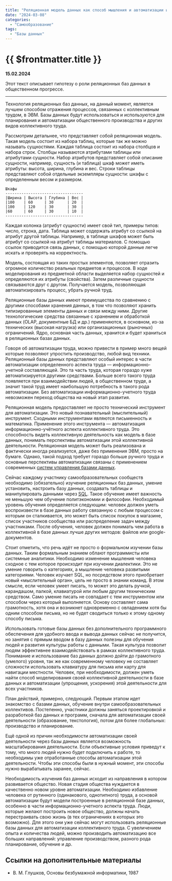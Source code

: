 ```yaml
---
title: "Реляционная модель данных как способ мышления и автоматизации информационного аспекта труда"
date: "2024-03-08"
categories:
  - "Самообразование"
tags:
  - "Базы данных"
---
```


# {{ $frontmatter.title }}

**15.02.2024**

Этот текст описывает гипотезу о роли реляционных баз данных в общественном прогрессе.

---

Технология реляционных баз данных, на данный момент, является лучшем способом отражения процессов, связанных с коллективным трудом, в ЭВМ. Базы данных будут использоваться и используются для планирования и автоматизации общественного производства и других видов коллективного труда.

Рассмотрим детальнее, что представляет собой реляционная модель. Такая модель состоит из набора таблиц, которые так же можно называть сущностями. Каждая таблица состоит из набора столбцов и набора строк. Столбцы называются атрибутами таблицы или атрибутами сущности. Набор атрибутов представляет собой описание сущности, например, сущность (и таблица) шкаф может иметь атрибуты: высота, ширина, глубина и вес. Строки таблицы представляют собой отдельные экземпляры сущности: шкафы с определенным весом и размером.

```
Шкафы
----------------------------------
|Ширина | Высота | Глубина | Вес |
|100    | 60     | 30      | 20  |
|100    | 120    | 30      | 30  |
|60     | 60     | 30      | 10  |
----------------------------------
```

Каждая колонка (атрибут сущности) имеет свой тип, примеры типов: число, строка, дата. Таблица может содержать атрибут со ссылкой на атрибут другой таблицы. Например, в таблице шкафов может быть атрибут со ссылкой на атрибут таблицы материалов. С помощью ссылок приводится связь данных, с помощью которой данные легче искать и проверять на корректность.

Модель, состоящая из таких простых элементов, позволяет отразить огромное количество реальных предметов и процессов. В ходе моделирования из предметной области выделяется набор сущностей и определяются их атрибуты (свойства). Затем различные сущности связываются друг с другом. Получается модель, позволяющая автоматизировать процесс, убрать ручной труд.

Реляционные базы данных имеют преимущества по сравнению с другими способами хранения данных, в том что позволяют хранить типизированные элементы данных и связи между ними. Другие технологические средства связанные с хранением и обработкой данных (OLAP, документные БД и др.) применяются, в основном, из-за технических (высокая нагрузка) или организационных (рыночных) ограничений. Ядро, основная часть данных, хранится и будет храниться в реляционных базах данных.

Говоря об автоматизации труда, можно привести в пример много вещей которые позволяют упростить производство, любой вид техники. Реляционный базы данных представляют особый интерес в части автоматизации определенного аспекта труда — информационно-учетной составляющей. Это та часть труда, которая гораздо хуже автоматизируется другими средствами. Больше всего такого труда появляется при взаимодействии людей, в общественном труде, а значит такой труд имеет наибольшую потребность в такого рода автоматизации. Без автоматизации информационно-учетного труда невозможен переход общества на новый этап развития.

Реляционная модель предоставляет не просто технический инструмент для автоматизации. Это новый познавательный (мыслительный) инструмент. Сходными инструментами являются письменность и математика. Применение этого инструмента — автоматизация информационно-учётного аспекта коллективного труда. Это способность видеть коллективную деятельность как модель в базе данных, понимать перспективы автоматизации этой коллективной деятельности. Реляционная модель может быть реализована и фактически иногда реализуется, даже без применения ЭВМ, просто на бумаге. Однако, такой подход требует гораздо больше ручного труда и основные перспективы автоматизации связаны с применением современных [систем управления базами данных](https://ru.wikipedia.org/wiki/Система_управления_базами_данных).

Сейчас каждому участнику самообразовательных сообществ необходимо (обязательно) изучение реляционных баз данных, умение установить, настроить базу данных, создавать таблицы и манипулировать данными через [SQL](https://ru.wikipedia.org/wiki/SQL). Такое обучение имеет важность не меньшую чем обучение политэкономии и философии. Необходимый уровень обучения определяется следующим: человек должен уметь воспроизвести в базе данных работу связанную с любым процессом с которым он сталкивается, это может быть список покупок в магазине, список участников сообщества или распределение задач между участниками. После обучения, человек должен понимать чем работа в коллективной в базе данных лучше других методов: файлов или google-документов.

Стоит отметить, что речь идёт не просто о формальном изучении базы данных. Таким формальным знанием облают программисты или системные аналитики. Необходимо изменение мышления человека сходное с тем которое происходит при изучении диалектики. Это не умение говорить о категориях, а мышление человека развитыми категориями. Человек изучает SQL, но посредством этого приобретает новый «мыслительный орган», цель не просто в знании команд. В этом смысле, если человек умеет писать, то может это делать ручкой, карандашом, палкой, клавиатурой или любым другим техническим средством. Само умение писать не совпадает с тем инструментом или способом через который выполняется. Основу составляет сама грамотность, хотя она и возникнет одновременно с овладением хотя бы одним способом письма, но не будет сводиться только к этому одному способу письма.

Использовать готовые базы данных без дополнительного программного обеспечения для удобного ввода и вывода данных сейчас не получится, но занятия с прямым вводом в базу данных полезны для обучения людей и развития культуры работы с данными. Такая культура позволит людям эффективнее взаимодействовать в рамках коллективного труда. Понимание и использование баз данных должно дойти до грамотного (умелого) уровня, так же как современному человеку не составляет сложности использовать клавиатуру для письма или карту для навигации местности. Человек, при необходимости, должен уметь найти способ моделирования своей коллективной деятельности в базе данных и автоматизации (упрощения, ускорения) этой деятельности для всех участников.

План действий, примерно, следующий. Первым этапом идет знакомство с базами данных, обучение внутри самообразовательных коллективов. Постепенно, участники должны заняться проектировкой и разработкой баз данных и программ, сначала для автоматизации своей деятельности (образование, текстология), потом для более глобальных: производство и планирование.

Ещё одной из причин необходимости автоматизации своей деятельности через базы данных является возможность масштабирования деятельности. Если объективные условия приведут к тому, что много людей нужно будет подключить к работе, то необходимы уже отработанные способы автоматизации этой деятельности. Чтобы эти способы были в нужный момент, эти способы нужно вырабатывать заранее, сейчас.

Необходимость изучения баз данных исходит из направления в котором развивается общество. Новая стадия общества нуждается в качественно новом уровне автоматизации. Необходимо избавление человека от рутинного (одинакового, однотипного) труда, а основой автоматизации будут модели построенные в реляционной базе данных, особенно в части информационно-учетного аспекта труда. Люди, которые желают построить новое общество, должны начать перестраивать свою жизнь (в тех ограничениях в которых это возможно). Для этого они уже сейчас могут использовать реляционные базы данных для автоматизации коллективного труда. С увеличением опыта и количества людей, можно производить автоматизацию все больших направлений: управление производством, разного рода планирование, обучение и др.

## Ссылки на дополнительные материалы

* В. М. Глушков, Основы безбумажной информатики, 1987